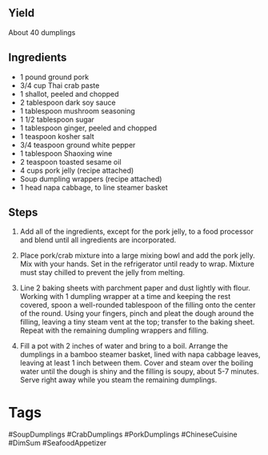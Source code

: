 ## Yield
About 40 dumplings

## Ingredients
- 1 pound ground pork
- 3/4 cup Thai crab paste
- 1 shallot, peeled and chopped
- 2 tablespoon dark soy sauce
- 1 tablespoon mushroom seasoning
- 1 1/2 tablespoon sugar
- 1 tablespoon ginger, peeled and chopped
- 1 teaspoon kosher salt
- 3/4 teaspoon ground white pepper
- 1 tablespoon Shaoxing wine
- 2 teaspoon toasted sesame oil
- 4 cups pork jelly (recipe attached)
- Soup dumpling wrappers (recipe attached)
- 1 head napa cabbage, to line steamer basket

## Steps
1. Add all of the ingredients, except for the pork jelly, to a food processor and blend until all ingredients are incorporated.

2. Place pork/crab mixture into a large mixing bowl and add the pork jelly. Mix with your hands. Set in the refrigerator until ready to wrap. Mixture must stay chilled to prevent the jelly from melting.

3. Line 2 baking sheets with parchment paper and dust lightly with flour. Working with 1 dumpling wrapper at a time and keeping the rest covered, spoon a well-rounded tablespoon of the filling onto the center of the round. Using your fingers, pinch and pleat the dough around the filling, leaving a tiny steam vent at the top; transfer to the baking sheet. Repeat with the remaining dumpling wrappers and filling.

4. Fill a pot with 2 inches of water and bring to a boil. Arrange the dumplings in a bamboo steamer basket, lined with napa cabbage leaves, leaving at least 1 inch between them. Cover and steam over the boiling water until the dough is shiny and the filling is soupy, about 5-7 minutes. Serve right away while you steam the remaining dumplings.

# Tags
#SoupDumplings
#CrabDumplings
#PorkDumplings
#ChineseCuisine
#DimSum
#SeafoodAppetizer
